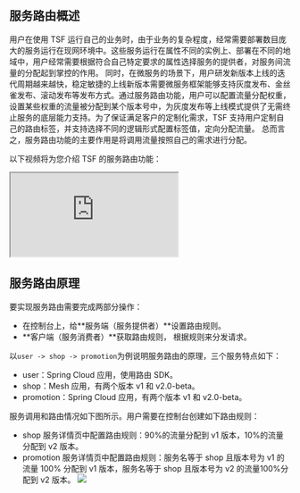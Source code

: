 ## 服务路由概述
用户在使用 TSF 运行自己的业务时，由于业务的复杂程度，经常需要部署数目庞大的服务运行在现网环境中。这些服务运行在属性不同的实例上、部署在不同的地域中，用户经常需要根据符合自己特定要求的属性选择服务的提供者，对服务间流量的分配起到掌控的作用。
同时，在微服务的场景下，用户研发新版本上线的迭代周期越来越快，稳定敏捷的上线新版本需要微服务框架能够支持灰度发布、金丝雀发布、滚动发布等发布方式。通过服务路由功能，用户可以配置流量分配权重，设置某些权重的流量被分配到某个版本号中，为灰度发布等上线模式提供了无需终止服务的底层能力支持。为了保证满足客户的定制化需求，TSF 支持用户定制自己的路由标签，并支持选择不同的逻辑形式配置标签值，定向分配流量。 总而言之，服务路由功能的主要作用是将调用流量按照自己的需求进行分配。

以下视频将为您介绍 TSF 的服务路由功能：
<div class="doc-video-mod"><iframe src="https://cloud.tencent.com/edu/learning/quick-play/2038-24379?source=gw.doc.media&withPoster=1&notip=1"></iframe></div>

## 服务路由原理
要实现服务路由需要完成两部分操作：
- 在控制台上，给**服务端（服务提供者）**设置路由规则。
- **客户端（服务消费者）**获取路由规则， 根据规则来分发请求。

以`user -> shop -> promotion`为例说明服务路由的原理，三个服务特点如下：
- user：Spring Cloud 应用，使用路由 SDK。
- shop：Mesh 应用，有两个版本 v1 和 v2.0-beta。
- promotion：Spring Cloud 应用，有两个版本 v1 和 v2.0-beta。

服务调用和路由情况如下图所示。用户需要在控制台创建如下路由规则：
- shop 服务详情页中配置路由规则：90%的流量分配到 v1 版本，10%的流量分配到 v2 版本。
- promotion 服务详情页中配置路由规则：服务名等于 shop 且版本号为 v1 的流量 100% 分配到 v1 版本，服务名等于 shop 且版本号为 v2 的流量100%分配到 v2 版本。
![](https://main.qcloudimg.com/raw/d877806375c71d09a9be1a12c749f1cd.png)

